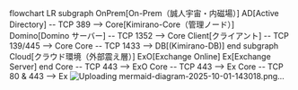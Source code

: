 flowchart LR
    subgraph OnPrem[On-Prem（誠人宇宙・内磁場）]
        AD[Active Directory] -- TCP 389 --> Core[Kimirano-Core（管理ノード）]
        Domino[Domino サーバー] -- TCP 1352 --> Core
        Client[クライアント] -- TCP 139/445 --> Core
        Core -- TCP 1433 --> DB[(Kimirano-DB)]
    end
    subgraph Cloud[クラウド環境（外部震え層）]
        ExO[Exchange Online]
        Ex[Exchange Server]
    end
    Core -- TCP 443 --> ExO
    Core -- TCP 443 --> Ex
    Core -- TCP 80 & 443 --> Ex
![Uploading mermaid-diagram-2025-10-01-143018.png…]()
